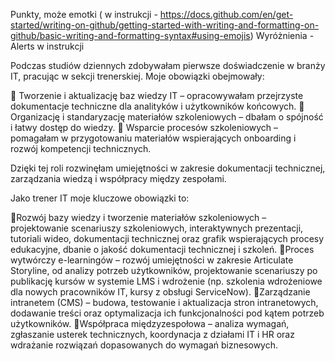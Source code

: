 Punkty, może emotki ( w instrukcji - https://docs.github.com/en/get-started/writing-on-github/getting-started-with-writing-and-formatting-on-github/basic-writing-and-formatting-syntax#using-emojis)
Wyróżnienia - Alerts w instrukcji


Podczas studiów dziennych zdobywałam pierwsze doświadczenie w branży IT, pracując w sekcji trenerskiej. Moje obowiązki obejmowały:

🔹 Tworzenie i aktualizację baz wiedzy IT – opracowywałam przejrzyste dokumentacje techniczne dla analityków i użytkowników końcowych.
🔹 Organizację i standaryzację materiałów szkoleniowych – dbałam o spójność i łatwy dostęp do wiedzy.
🔹 Wsparcie procesów szkoleniowych – pomagałam w przygotowaniu materiałów wspierających onboarding i rozwój kompetencji technicznych.

Dzięki tej roli rozwinęłam umiejętności w zakresie dokumentacji technicznej, zarządzania wiedzą i współpracy między zespołami.

Jako trener IT moje kluczowe obowiązki to:

🔹Rozwój bazy wiedzy i tworzenie materiałów szkoleniowych – projektowanie scenariuszy szkoleniowych, interaktywnych prezentacji, tutoriali wideo, dokumentacji technicznej oraz grafik wspierających procesy edukacyjne, dbanie o jakość dokumentacji technicznej i szkoleń.
🔹Proces wytwórczy e-learningów – rozwój umiejętności w zakresie Articulate Storyline, od analizy potrzeb użytkowników, projektowanie scenariuszy po publikację kursów w systemie LMS i wdrożenie (np. szkolenia wdrożeniowe dla nowych pracowników IT, kursy z obsługi ServiceNow).
🔹Zarządzanie intranetem (CMS) – budowa, testowanie i aktualizacja stron intranetowych, dodawanie treści oraz optymalizacja ich funkcjonalności pod kątem potrzeb użytkowników.
🔹Współpraca międzyzespołowa – analiza wymagań, zgłaszanie usterek technicznych, koordynacja z działami IT i HR oraz wdrażanie rozwiązań dopasowanych do wymagań biznesowych.
